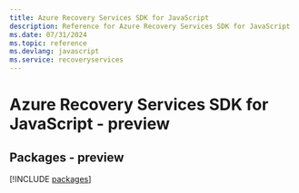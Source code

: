 ```yaml
---
title: Azure Recovery Services SDK for JavaScript
description: Reference for Azure Recovery Services SDK for JavaScript
ms.date: 07/31/2024
ms.topic: reference
ms.devlang: javascript
ms.service: recoveryservices
---
```

# Azure Recovery Services SDK for JavaScript - preview
## Packages - preview
[!INCLUDE [packages](recovery-services-index.md)]